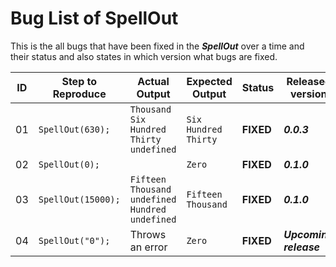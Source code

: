# Bug List of SpellOut
This is the all bugs that have been fixed in the _**SpellOut**_ over a time and their status and also states in which version what bugs are fixed.


| ID | Step to Reproduce |Actual Output|Expected Output| Status | Released version |
|----|-------------------|-------------|---------------|--------|------------------|
| 01 | `SpellOut(630);` |`Thousand Six Hundred Thirty undefined`|`Six Hundred Thirty`|**FIXED**| _**0.0.3**_ |
| 02 | `SpellOut(0);` |` `|`Zero`|**FIXED**| _**0.1.0**_ |
| 03 | `SpellOut(15000);` |`Fifteen Thousand undefined Hundred undefined`|`Fifteen Thousand`|**FIXED**| _**0.1.0**_ |
| 04 | `SpellOut("0");` |Throws an error |`Zero`|**FIXED**| _**Upcoming release**_ |
